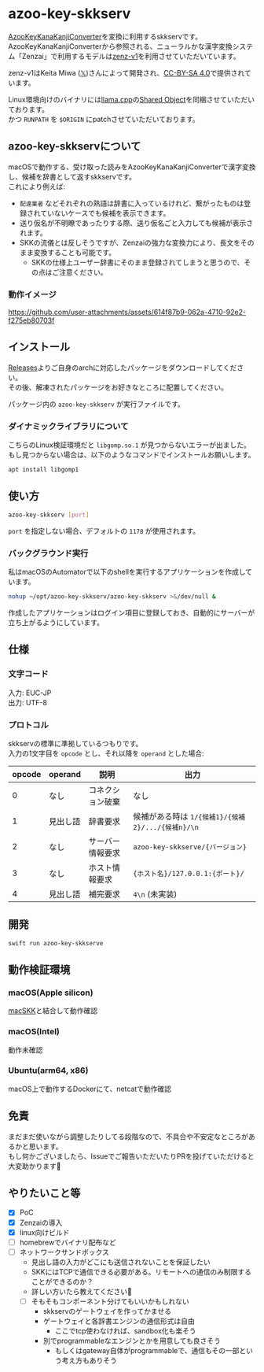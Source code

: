 azoo-key-skkserv
===

[AzooKeyKanaKanjiConverter](https://github.com/azooKey/AzooKeyKanaKanjiConverter)を変換に利用するskkservです。  
AzooKeyKanaKanjiConverterから参照される、ニューラルかな漢字変換システム「Zenzai」で利用するモデルは[zenz-v1](https://huggingface.co/Miwa-Keita/zenz-v1)を利用させていただいています。

zenz-v1はKeita Miwa ([𝕏](https://x.com/miwa_ensan))さんによって開発され、[CC-BY-SA 4.0](https://creativecommons.org/licenses/by-sa/4.0/deed.ja)で提供されています。

Linux環境向けのバイナリには[llama.cpp](https://github.com/ggml-org/llama.cpp)の[Shared Object](https://github.com/ggml-org/llama.cpp/releases/tag/b4846)を同梱させていただいております。  
かつ `RUNPATH` を `$ORIGIN` にpatchさせていただいております。

## azoo-key-skkservについて

macOSで動作する、受け取った読みをAzooKeyKanaKanjiConverterで漢字変換し、候補を辞書として返すskkservです。  
これにより例えば:

- `配達業者` などそれぞれの熟語は辞書に入っているけれど、繋がったものは登録されていないケースでも候補を表示できます。
- 送り仮名が不明瞭であったりする際、送り仮名ごと入力しても候補が表示されます。
- SKKの流儀とは反しそうですが、Zenzaiの強力な変換力により、長文をそのまま変換することも可能です。
    - SKKの仕様上ユーザー辞書にそのまま登録されてしまうと思うので、その点はご注意ください。
 
### 動作イメージ

https://github.com/user-attachments/assets/614f87b9-062a-4710-92e2-f275eb80703f

## インストール

[Releases](https://github.com/gitusp/azoo-key-skkserv/releases)よりご自身のarchに対応したパッケージをダウンロードしてください。  
その後、解凍されたパッケージをお好きなところに配置してください。

パッケージ内の `azoo-key-skkserv` が実行ファイルです。

### ダイナミックライブラリについて

こちらのLinux検証環境だと `libgomp.so.1` が見つからないエラーが出ました。  
もし見つからない場合は、以下のようなコマンドでインストールお願いします。

```sh
apt install libgomp1
```

## 使い方

```sh
azoo-key-skkserv [port]
```

`port` を指定しない場合、デフォルトの `1178` が使用されます。

### バックグラウンド実行

私はmacOSのAutomatorで以下のshellを実行するアプリケーションを作成しています。

```sh
nohup ~/opt/azoo-key-skkserv/azoo-key-skkserv >&/dev/null &
```

作成したアプリケーションはログイン項目に登録しておき、自動的にサーバーが立ち上がるようにしています。

## 仕様

### 文字コード

入力: EUC-JP  
出力: UTF-8

### プロトコル

skkservの標準に準拠しているつもりです。  
入力の1文字目を `opcode` とし、それ以降を `operand` とした場合:

| opcode | operand  | 説明             | 出力                                              |
|--------|----------|------------------|---------------------------------------------------|
| 0      | なし     | コネクション破棄 | なし                                              |
| 1      | 見出し語 | 辞書要求         | 候補がある時は `1/{候補1}/{候補2}/.../{候補n}/\n` |
| 2      | なし     | サーバー情報要求 | `azoo-key-skkserve/{バージョン} `                 |
| 3      | なし     | ホスト情報要求   | `{ホスト名}/127.0.0.1:{ポート}/ `                 |
| 4      | 見出し語 | 補完要求         | `4\n` (未実装)                                    |

## 開発

```sh
swift run azoo-key-skkserve
```

## 動作検証環境

### macOS(Apple silicon)

[macSKK](https://github.com/mtgto/macSKK)と結合して動作確認

### macOS(Intel)

動作未確認

### Ubuntu(arm64, x86)

macOS上で動作するDockerにて、netcatで動作確認

## 免責

まだまだ使いながら調整したりしてる段階なので、不具合や不安定なところがあるかと思います。  
もし何かございましたら、Issueでご報告いただいたりPRを投げていただけると大変助かります🙇

## やりたいこと等

- [x] PoC
- [x] Zenzaiの導入
- [x] linux向けビルド
- [ ] homebrewでバイナリ配布など
- [ ] ネットワークサンドボックス
    - 見出し語の入力がどこにも送信されないことを保証したい
    - SKKにはTCPで通信できる必要がある。リモートへの通信のみ制限することができるのか？
    - 詳しい方いたら教えてください🙏
    - [ ] そもそもコンポーネント分けてもいいかもしれない
        - skkservのゲートウェイを作ってかませる
        - ゲートウェイと各辞書エンジンの通信形式は自由
            - ここでtcp使わなければ、sandbox化も楽そう
        - 別でprogrammableなエンジンとかを用意しても良さそう
            - もしくはgateway自体がprogrammableで、通信もその一部という考え方もありそう
